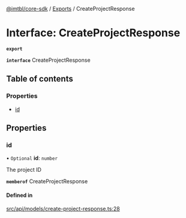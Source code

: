 [@imtbl/core-sdk](../README.md) / [Exports](../modules.md) / CreateProjectResponse

# Interface: CreateProjectResponse

**`export`** 

**`interface`** CreateProjectResponse

## Table of contents

### Properties

- [id](CreateProjectResponse.md#id)

## Properties

### id

• `Optional` **id**: `number`

The project ID

**`memberof`** CreateProjectResponse

#### Defined in

[src/api/models/create-project-response.ts:28](https://github.com/immutable/imx-core-sdk/blob/7204457/src/api/models/create-project-response.ts#L28)

